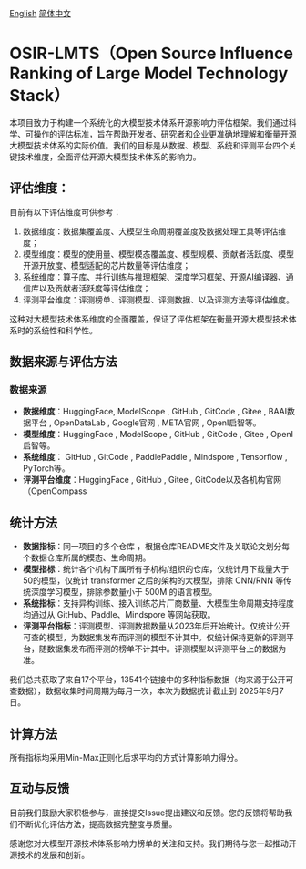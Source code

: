 [English](./Readme_en.md)   [简体中文](./Readme.md)

# OSIR-LMTS（Open Source Influence Ranking of Large Model Technology Stack）

本项目致力于构建一个系统化的大模型技术体系开源影响力评估框架。我们通过科学、可操作的评估标准，旨在帮助开发者、研究者和企业更准确地理解和衡量开源大模型技术体系的实际价值。我们的目标是从数据、模型、系统和评测平台四个关键技术维度，全面评估开源大模型技术体系的影响力。

## **评估维度：**

目前有以下评估维度可供参考：

1. 数据维度：数据集覆盖度、大模型生命周期覆盖度及数据处理工具等评估维度；
2. 模型维度：模型的使用量、模型模态覆盖度、模型规模、贡献者活跃度、模型开源开放度、模型适配的芯片数量等评估维度；
3. 系统维度：算子库、并行训练与推理框架、深度学习框架、开源AI编译器、通信库以及贡献者活跃度等评估维度；
4. 评测平台维度：评测榜单、评测模型、评测数据、以及评测方法等评估维度。

这种对大模型技术体系维度的全面覆盖，保证了评估框架在衡量开源大模型技术体系时的系统性和科学性。


## **数据来源与评估方法**

### **数据来源**

* **数据维度**：HuggingFace, ModelScope , GitHub , GitCode , Gitee , BAAI数据平台 , OpenDataLab , Google官网 , META官网 , OpenI启智等。
* **模型维度**：HuggingFace , ModelScope , GitHub , GitCode , Gitee , OpenI启智等。
* **系统维度**： GitHub , GitCode , PaddlePaddle , Mindspore , Tensorflow , PyTorch等。
* **评测平台维度**：HuggingFace , GitHub , Gitee , GitCode以及各机构官网（OpenCompass



## **统计方法**

- **数据指标**：同一项目的多个仓库 ，根据仓库README文件及关联论文划分每个数据仓库所属的模态、生命周期。
- **模型指标**：统计各个机构下属所有子机构/组织的仓库，仅统计月下载量大于50的模型，仅统计 transformer 之后的架构的大模型，排除 CNN/RNN 等传统深度学习模型，排除参数量小于 500M 的语言模型。 
- **系统指标**：支持异构训练、接入训练芯片厂商数量、大模型生命周期支持程度均通过从 GitHub、Paddle、Mindspore 等网站获取。
- **评测平台指标**：评测模型、评测数据数量从2023年后开始统计。仅统计公开可查的模型，为数据集发布而评测的模型不计其中。仅统计保持更新的评测平台，随数据集发布而评测的榜单不计其中。评测模型以评测平台上的数据为准。



我们总共获取了来自17个平台，13541个链接中的多种指标数据（均来源于公开可查数据），数据收集时间周期为每月一次，本次为数据统计截止到 2025年9月7日。

## **计算方法**

所有指标均采用Min-Max正则化后求平均的方式计算影响力得分。


## **互动与反馈**

目前我们鼓励大家积极参与，直接提交Issue提出建议和反馈。您的反馈将帮助我们不断优化评估方法，提高数据完整度与质量。

感谢您对大模型开源技术体系影响力榜单的关注和支持。我们期待与您一起推动开源技术的发展和创新。